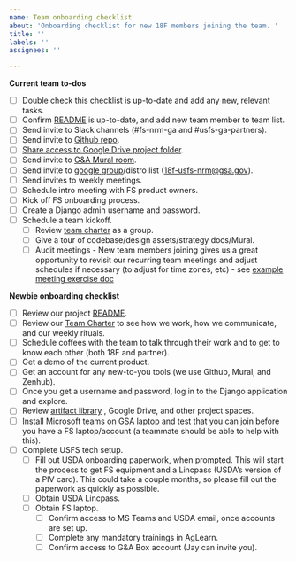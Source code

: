 ```yaml
---
name: Team onboarding checklist
about: 'Onboarding checklist for new 18F members joining the team. '
title: ''
labels: ''
assignees: ''

---
```


**Current team to-dos**
- [ ] Double check this checklist is up-to-date and add any new, relevant tasks.
- [ ] Confirm [README](https://docs.google.com/document/d/1VkuVKqsFI9ojixaAPHaX-jrpUq0HP81Hgf53DUM-nRQ/edit#heading=h.my4hgyykpjmd) is up-to-date, and add new team member to team list.
- [ ] Send invite to Slack channels (#fs-nrm-ga and #usfs-ga-partners).
- [ ] Send invite to [Github repo](https://github.com/USDAForestService/NRM-Grants-Agreements/settings/access).
- [ ] [Share access to Google Drive project folder](https://drive.google.com/drive/folders/1QryiLPQ2Z8IXKYaDp9mlRJxkDr5kPHw9).
- [ ] Send invite to [G&A Mural room](https://app.mural.co/t/gsa6/r/1612999180491).
- [ ] Send invite to [google group](https://groups.google.com/a/gsa.gov/g/18f-usfs-nrm)/distro list (18f-usfs-nrm@gsa.gov).
- [ ] Send invites to weekly meetings.
- [ ] Schedule intro meeting with FS product owners.
- [ ] Kick off FS onboarding process.
- [ ] Create a Django admin username and password.
- [ ] Schedule a team kickoff.
   - [ ] Review [team charter](https://docs.google.com/document/d/1Mwx3pe9tYSNWga-gBVWmNcdbzS5pk_l7bWIK3oNyGXc/edit#heading=h.np0y2bjky8h) as a group.
   - [ ] Give a tour of codebase/design assets/strategy docs/Mural.
   - [ ] Audit meetings - New team members joining gives us a great opportunity to revisit our recurring team meetings and adjust schedules if necessary (to adjust for time zones, etc) - see [example meeting exercise doc](https://docs.google.com/document/d/1MIC1ifST_SfZRxFDU_23Igf_7mYniq1JUBTpZIya9oA/edit?usp=sharing)

**Newbie onboarding checklist**
- [ ] Review our project [README](https://docs.google.com/document/d/1VkuVKqsFI9ojixaAPHaX-jrpUq0HP81Hgf53DUM-nRQ/edit#heading=h.my4hgyykpjmd).
- [ ] Review our [Team Charter](http://gBVWmNcdbzS5pk_l7bWIK3oNyGXc) to see how we work, how we communicate, and our weekly rituals.
- [ ] Schedule coffees with the team to talk through their work and to get to know each other (both 18F and partner).
- [ ] Get a demo of the current product.
- [ ] Get an account for any new-to-you tools (we use Github, Mural, and Zenhub).
- [ ] Once you get a username and password, log in to the Django application and explore.
- [ ] Review [artifact library](https://docs.google.com/document/d/1hxeQfYv25ohCHboFprqk1C5rKiVys3GWnh_uxZEDB-k/edit#) , Google Drive, and other project spaces.
- [ ] Install Microsoft teams on GSA laptop and test that you can join before you have a FS laptop/account (a teammate should be able to help with this).
- [ ] Complete USFS tech setup.
   - [ ] Fill out USDA onboarding paperwork, when prompted. This will start the process to get FS equipment and a Lincpass (USDA’s version of a PIV card). This could take a couple months, so please fill out the paperwork as quickly as possible.
   - [ ] Obtain USDA Lincpass.
   - [ ] Obtain FS laptop.
      - [ ] Confirm access to MS Teams and USDA email, once accounts are set up.
      - [ ] Complete any mandatory trainings in AgLearn. 
      - [ ] Confirm access to G&A Box account (Jay can invite you).
